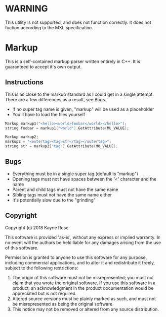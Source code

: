 # WARNING

This utility is not supported, and does not function correctly. It does not fuction according to the MXL specification.

Markup
===

This is a self-contained markup parser written entirely in C++. It is guaranteed to accept it's own output.

Instructions
---

This is as close to the markup standard as I could get in a single attempt. There are a few differences as a result, see Bugs.

* If no super tag name is given, "markup" will be used as a placeholder
* You'll have to load the files yourself

```C++
Markup markup1("<hello><world>foobar</world></hello>");
string foobar = markup1["world"].GetAttribute(MU_VALUE);

Markup markup2;
markup2 = "<outertag><tag>str</tag></outertag>";
string str = markup2["tag"].GetAttribute(MU_VALUE);
```

Bugs
---

* Everything must be in a single super tag (default is "markup")
* Opening tags must not have spaces between the '<' character and the name
* Parent and child tags must not have the same name
* Sibling tags must not have the same name either
* It's potentially slow due to the "grinding"

Copyright
---

Copyright (c) 2018 Kayne Ruse

This software is provided 'as-is', without any express or implied warranty. In no event will the authors be held liable for any damages arising from the use of this software.

Permission is granted to anyone to use this software for any purpose, including commercial applications, and to alter it and redistribute it freely, subject to the following restrictions:

1. The origin of this software must not be misrepresented; you must not claim that you wrote the original software. If you use this software in a product, an acknowledgment in the product documentation would be appreciated but is not required.
2. Altered source versions must be plainly marked as such, and must not be misrepresented as being the original software.
3. This notice may not be removed or altered from any source distribution.